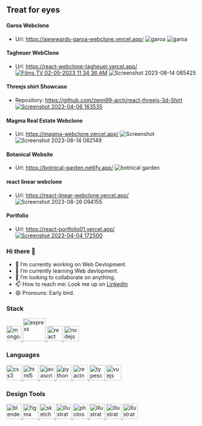 
## Treat for eyes 


#### Garoa Webclone
- Url: https://awwwards-garoa-webclone.vercel.app/ 
![garoa](https://github.com/zenn99-arch/awwwards-garoa-webclone/assets/72511459/f2384028-2444-4da9-ae50-412313c1228a)
![garoa](https://github.com/zenn99-arch/awwwards-garoa-webclone/assets/72511459/f2384028-2444-4da9-ae50-412313c1228a)

#### Tagheuer WebClone
- Url: https://react-webclone-tagheuer.vercel.app/
[![Films   TV 02-05-2023 11 34 36 AM](https://user-images.githubusercontent.com/72511459/235591091-c70f51ed-c65a-40be-82bf-e0878adbfb77.png)](https://react-webclone-tagheuer.vercel.app/)
![Screenshot 2023-08-14 085425](https://github.com/zenn99-arch/zenn99-arch/assets/72511459/107f3b00-6084-41ee-9b73-e7f0ba2ecef2)

#### Threejs shirt Showcase 
- Repository: https://github.com/zenn99-arch/react-threejs-3d-Shirt
[![Screenshot 2023-04-06 163535](https://user-images.githubusercontent.com/72511459/230359469-2c72f600-7945-48b7-8329-a4ce26eb3f71.png)](https://github.com/zenn99-arch/react-threejs-3d-Shirt)

#### Magma Real Estate Webclone
- Url: https://magma-webclone.vercel.app/
![Screenshot ](https://github.com/zenn99-arch/zenn99-arch/assets/72511459/73aefe7d-0a19-4761-84a3-7507cd9705b7)
![Screenshot 2023-08-14 062149](https://github.com/zenn99-arch/zenn99-arch/assets/72511459/59f1fcac-b8ab-4c8e-8765-b5d85fed4b29)

#### Botanical Website
- Url: https://botnical-garden.netlify.app/
![botnical garden](https://user-images.githubusercontent.com/72511459/235184960-930facfd-ee60-4b23-b834-8e45036d93ed.png)

#### react linear webclone
- Url: https://react-linear-webclone.vercel.app/
![Screenshot 2023-08-26 094155](https://github.com/zenn99-arch/zenn99-arch/assets/72511459/a38dc5cc-1fa4-4188-b3da-dec1ae658d45)


#### Portfolio
- Url: https://react-portfolio01.vercel.app/
[![Screenshot 2023-04-04 172500](https://user-images.githubusercontent.com/72511459/229783841-e567588d-d112-4987-a5ab-9f9d98fd2dec.png)](https://react-portfolio01.vercel.app/)


### Hi there 👋

- 🔭 I’m currently working on Web Devlopment.
- 🌱 I’m currently learning Web devlopment.
- 👯 I’m looking to collaborate on anything.
- 📫 How to reach me: Look me up on <a href='https://www.linkedin.com/in/bimal-ray-abb5b0175'>LinkedIn</a>
- 😄 Pronouns: Early bird.

<h3 align="left">Stack</h3>
<p align="left"> <a href="https://www.mongodb.com/" target="_blank" rel="noreferrer"> <img src="https://cdn.worldvectorlogo.com/logos/mongodb-icon-1.svg" alt="mongodb" width="40" height="40"/> </a><a href="https://expressjs.com" target="_blank" rel="noreferrer"> <img src="https://cdn.worldvectorlogo.com/logos/express-109.svg" alt="express" width="60" height="60"/> </a> <a href="https://reactjs.org/" target="_blank" rel="noreferrer"> <img src="https://cdn.worldvectorlogo.com/logos/react-2.svg" alt="react" width="40" height="40"/> </a><a href="https://nodejs.org" target="_blank" rel="noreferrer"> <img src="https://cdn.worldvectorlogo.com/logos/nodejs-2.svg" alt="nodejs" width="40" height="40"/> </a> </a></p>
<h3 align="left">Languages</h3>
<p align="left"><a href="https://www.w3schools.com/css/" target="_blank" rel="noreferrer"> <img src="https://cdn.worldvectorlogo.com/logos/css-3.svg" alt="css3" width="40" height="40"/> </a> <a href="https://www.w3.org/html/" target="_blank" rel="noreferrer"> <img src="https://cdn.worldvectorlogo.com/logos/html-1.svg" alt="html5" width="40" height="40"/> </a> <a href="https://developer.mozilla.org/en-US/docs/Web/JavaScript" target="_blank" rel="noreferrer"> <img src="https://cdn.worldvectorlogo.com/logos/logo-javascript.svg" alt="javascript" width="40" height="40"/> </a> <a href="https://www.python.org" target="_blank" rel="noreferrer"> <img src="https://cdn.worldvectorlogo.com/logos/python-5.svg" alt="python" width="40" height="40"/> </a><a href="https://reactnative.dev/" target="_blank" rel="noreferrer"> <img src="https://reactnative.dev/img/header_logo.svg" alt="reactnative" width="40" height="40"/> </a> <a href="https://www.typescriptlang.org/" target="_blank" rel="noreferrer"> <img src="https://cdn.worldvectorlogo.com/logos/typescript.svg" alt="typescript" width="40" height="40"/> </a> <a href="https://vuejs.org/" target="_blank" rel="noreferrer"> <img src="https://cdn.worldvectorlogo.com/logos/vue-js-1.svg" alt="vuejs" width="40" height="40"/> </a> </p>

<h3 align="left">Design Tools</h3>
<p align="left"> <a href="https://www.blender.org/" target="_blank" rel="noreferrer"> <img src="https://download.blender.org/branding/community/blender_community_badge_white.svg" alt="blender" width="40" height="40"/> </a> <a href="https://www.figma.com/" target="_blank" rel="noreferrer"> <img src="https://www.vectorlogo.zone/logos/figma/figma-icon.svg" alt="figma" width="40" height="40"/> </a><a href="https://www.sketch.com/" target="_blank" rel="noreferrer"> <img src="https://www.vectorlogo.zone/logos/sketchapp/sketchapp-icon.svg" alt="sketch" width="40" height="40"/> </a><a href="https://www.adobe.com/in/products/illustrator.html" target="_blank" rel="noreferrer"> <img src="https://cdn.worldvectorlogo.com/logos/adobe-illustrator-cc-icon.svg" alt="illustrator" width="40" height="40"/> </a> <a href="https://www.photoshop.com/en" target="_blank" rel="noreferrer"> <img src="https://cdn.worldvectorlogo.com/logos/adobe-photoshop-2.svg" alt="photoshop" width="40" height="40"/> </a> <a href="https://www.adobe.com/in/products/illustrator.html" target="_blank" rel="noreferrer"> <img src="https://cdn.worldvectorlogo.com/logos/premiere-pro-cc.svg" alt="illustrator" width="40" height="40"/> </a><a href="https://www.adobe.com/in/products/illustrator.html" target="_blank" rel="noreferrer"> <img src="https://cdn.worldvectorlogo.com/logos/after-effects-1.svg" alt="illustrator" width="40" height="40"/> </a><a href="https://www.adobe.com/in/products/illustrator.html" target="_blank" rel="noreferrer"> <img src="https://cdn.worldvectorlogo.com/logos/adobe-xd-2.svg" alt="illustrator" width="40" height="40"/> </a>   </p>
